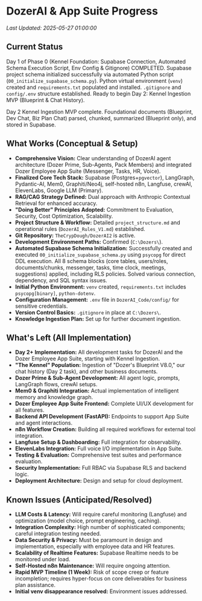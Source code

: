 # DozerAI & App Suite Progress

*Last Updated: 2025-05-27 01:00:00*

## Current Status

Day 1 of Phase 0 (Kennel Foundation: Supabase Connection, Automated Schema Execution Script, Env Config & Gitignore) COMPLETED.
Supabase project schema initialized successfully via automated Python script (`00_initialize_supabase_schema.py`).
Python virtual environment (`venv`) created and `requirements.txt` populated and installed.
`.gitignore` and `config/.env` structure established.
Ready to begin Day 2: Kennel Ingestion MVP (Blueprint & Chat History).

Day 2 Kennel Ingestion MVP complete. Foundational documents (Blueprint, Dev Chat, Biz Plan Chat) parsed, chunked, summarized (Blueprint only), and stored in Supabase.

## What Works (Conceptual & Setup)

- **Comprehensive Vision:** Clear understanding of DozerAI agent architecture (Dozer Prime, Sub-Agents, Pack Members) and integrated Dozer Employee App Suite (Messenger, Tasks, HR, Voice).
- **Finalized Core Tech Stack:** Supabase (Postgres+`pgvector`), LangGraph, Pydantic-AI, Mem0, Graphiti/Neo4j, self-hosted n8n, Langfuse, crewAI, ElevenLabs, Google LLM (Primary).
- **RAG/CAG Strategy Defined:** Dual approach with Anthropic Contextual Retrieval for enhanced accuracy.
- **"Doing Better" Principles Adopted:** Commitment to Evaluation, Security, Cost Optimization, Scalability.
- **Project Structure & Workflow:** Detailed `project_structure.md` and operational rules (`DozerAI_Rules_V1.md`) established.
- **Git Repository:** `TheCrypDough/DozerAI2` is active.
- **Development Environment Paths:** Confirmed (`C:\Dozers\`).
- **Automated Supabase Schema Initialization:** Successfully created and executed `00_initialize_supabase_schema.py` using `psycopg` for direct DDL execution. All 8 schema blocks (core tables, users/roles, documents/chunks, messenger, tasks, time clock, meetings, suggestions) applied, including RLS policies. Solved various connection, dependency, and SQL syntax issues.
- **Initial Python Environment:** `venv` created, `requirements.txt` includes `psycopg[binary]`, `python-dotenv`.
- **Configuration Management:** `.env` file in `DozerAI_Code/config/` for sensitive credentials.
- **Version Control Basics:** `.gitignore` in place at `C:\Dozers\`.
- **Knowledge Ingestion Plan:** Set up for further document ingestion.

## What's Left (All Implementation)

- **Day 2+ Implementation:** All development tasks for DozerAI and the Dozer Employee App Suite, starting with Kennel Ingestion.
- **"The Kennel" Population:** Ingestion of "Dozer's Blueprint V8.0," our chat history (Day 2 task), and other business documents.
- **Dozer Prime & Sub-Agent Development:** All agent logic, prompts, LangGraph flows, crewAI setups.
- **Mem0 & Graphiti Integration:** Actual implementation of intelligent memory and knowledge graph.
- **Dozer Employee App Suite Frontend:** Complete UI/UX development for all features.
- **Backend API Development (FastAPI):** Endpoints to support App Suite and agent interactions.
- **n8n Workflow Creation:** Building all required workflows for external tool integration.
- **Langfuse Setup & Dashboarding:** Full integration for observability.
- **ElevenLabs Integration:** Full voice I/O implementation in App Suite.
- **Testing & Evaluation:** Comprehensive test suites and performance evaluation.
- **Security Implementation:** Full RBAC via Supabase RLS and backend logic.
- **Deployment Architecture:** Design and setup for cloud deployment.

## Known Issues (Anticipated/Resolved)

- **LLM Costs & Latency:** Will require careful monitoring (Langfuse) and optimization (model choice, prompt engineering, caching).
- **Integration Complexity:** High number of sophisticated components; careful integration testing needed.
- **Data Security & Privacy:** Must be paramount in design and implementation, especially with employee data and HR features.
- **Scalability of Realtime Features:** Supabase Realtime needs to be monitored under load.
- **Self-Hosted n8n Maintenance:** Will require ongoing attention.
- **Rapid MVP Timeline (1 Week):** Risk of scope creep or feature incompletion; requires hyper-focus on core deliverables for business plan assistance.
- **Initial venv disappearance resolved:** Environment issues addressed.